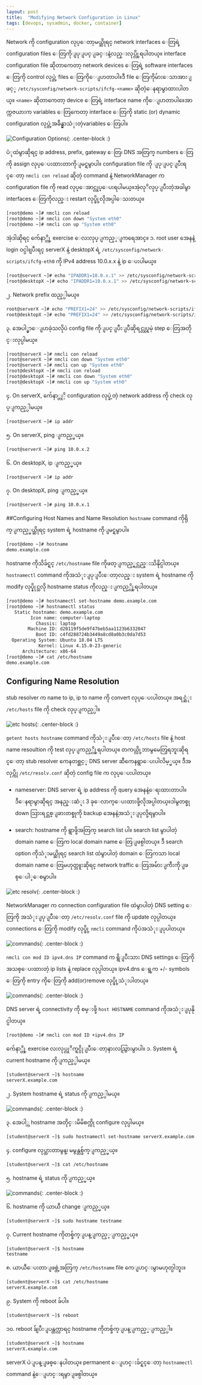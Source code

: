 ```yaml
---
layout: post
title:  "Modifying Network Configuration in Linux"
tags: [devops, sysadmin, docker, container]
---
```


Network ကို configuration လုပ္ေတာ့မယ္ဆိုရင္ network interfaces ေတြရဲ့ configuration files ေတြကိုျပုျပင္ျခင္းနဲ့လည္းလုပ္လို့ရပါတယ္။ interface configuration file ဆိုတာကေတာ့ network devices ေတြရဲ့ software interfaces ေတြကို control လုပ္တဲ့ files ေတြကိုေျပာတာပါ။ဒီ file ေတြကိုမ်ားေသာအားျဖင့္ `/etc/sysconfig/network-scripts/ifcfg-<name>` ဆိုတဲ့ေနရာမွာထားပါတယ္။ `<name>` ဆိုတာကေတာ့ device ေတြရဲ့ interface name ကိုေျပာတာပါ။ေအာက္ကဇယားက variables ေတြကေတာ့ interface ေတြကို static (or) dynamic configuration လုပ္တဲ့အခ်ိန္မွာသံုးတဲ့variables ေတြပါ။

![Configuration Options](/img/modify/1.png){: .center-block :}

ပံုထဲမွာဆိုရင္ ip address, prefix, gateway ေတြ၊  DNS အတြက္ numbers ေတြကို assign လုပ္ေပးထားတာကိုျမင္ရမွာပါ။
configuration file ကို ျပုျပင္ျပီးရင္ေတာ့ `nmcli con reload` ဆိုတဲ့ command နဲ့ NetworkManager က configuration file ကို read လုပ္ေအာင္လုပ္ေပးရပါမယ္။အဲ့လုိလုပ္ျပီးတဲ့အခါမွာ interfaces ေတြကိုလည္း restart လုပ္ဖို့လိုအပ္ပါေသးတယ္။

```bash
[root@demo ~]# nmcli con reload
[root@demo ~]# nmcli con down "System eth0"
[root@demo ~]# nmcli con up "System eth0"
```
အဲ့ဒါဆိုရင္ က်ေနာ္တို့ exercise ေလးလုပ္ျကည့္ျကရေအာင္။
၁. root user အေနနဲ့ login ၀င္ပါ။ျပီးရင္ serverX  နဲ့ desktopX ရဲ့ `/etc/sysconfig/network-scripts/ifcfg-eth0` ကို IPv4 address 10.0.x.x နဲ့ ip ေပးပါမယ္။
```bash
[root@serverX ~]# echo "IPADDR1=10.0.x.1" >> /etc/sysconfig/network-scripts/ifcfg-eth0
[root@desktopX ~]# echo "IPADDR1=10.0.x.1" >> /etc/sysconfig/network-scripts/ifcfg-eth0
```
၂. Network prefix ထည့္ပါမယ္။
```bash
root@serverX ~]# echo "PREFIX1=24" >> /etc/sysconfig/network-scripts/ifcfg-eth0
root@desktopX ~]# echo "PREFIX1=24" >> /etc/sysconfig/network-scripts/ifcfg-eth0
```
၃. အေပါ္မွာေျပာခဲ့သလိုပဲ config file ကိုျပင္ျပီးျပီဆိုရင္လုပ္ရမဲ့ step ေတြအတိုင္းလုပ္ပါမယ္။
```bash
[root@serverX ~]# nmcli con reload
[root@serverX ~]# nmcli con down "System eth0"
[root@serverX ~]# nmcli con up "System eth0"
[root@desktopX ~]# nmcli con reload
[root@desktopX ~]# nmcli con down "System eth0"
[root@desktopX ~]# nmcli con up "System eth0"
```
၄. On serverX, က်ေနာ္တုိ့ configuration လုပ္ခဲ့တဲ့ network address ကို check လုပ္ျကည့္ပါမယ္။
```bash
[root@serverX ~]# ip addr
```
၅. On serverX, ping ျကည့္မယ္။
```bash
[root@serverX ~]# ping 10.0.x.2
```
၆. On desktopX, ip ျကည့္မယ္။
```bash
[root@serverX ~]# ip addr
```
၇. On desktopX, ping ျကည့္မယ္။
```bash
[root@serverX ~]# ping 10.0.x.1
```
##Configuring Host Names and Name Resolution
`hostname` command ကိုရိုက္ျကည့္မယ္ဆိုရင္ system ရဲ့ hostname ကိုျမင္ရမွာပါ။
```bash
[root@demo ~]# hostname
demo.example.com
```
hostname ကိုသိခ်င္ရင္ `/etc/hostname` file ကိုဖတ္ျကည့္ရင္လည္းသိနိုင္ပါတယ္။
`hostnamectl` command ကိုအသံုးျပုျပီးေတာ့လည္း system ရဲ့ hostname ကို modify လုပ္နိုင္သလို hostname status ကိုလည္းျကည့္လို့ရပါတယ္။
```bash
[root@demo ~]# hostnamectl set-hostname demo.example.com
[root@demo ~]# hostnamectl status
   Static hostname: demo.example.com
         Icon name: computer-laptop
           Chassis: laptop
        Machine ID: d20119f5de9f47beb5aa1123b6332047
           Boot ID: c4fd288724b3449a8cd8a0b3c0da7d53
  Operating System: Ubuntu 18.04 LTS
            Kernel: Linux 4.15.0-23-generic
      Architecture: x86-64
[root@demo ~]# cat /etc/hostname
demo.example.com
```
## Configuring Name Resolution
stub resolver က name to ip, ip to name ကို convert လုပ္ေပးပါတယ္။
အရင္ဆံုး `/etc/hosts` file ကို check လုပ္ျကည့္ပါ။

![etc hosts](/img/modify/2.png){: .center-block :}

`getent hosts hostname` command ကိုသံုးျပီးေတာ့ `/etc/hosts` file နဲ့  host name resoultion ကို test လုပ္ျကည့္လို့ရပါတယ္။
တကယ္လို့ဘာမွမေတြ့ရဘူးဆိုရင္ေတာ့ stub resolver ကေနတစ္ဆင့္  DNS server ဆီကေနရွာေပးပါလိမ့္မယ္။ ဒီအလုပ္ကို `/etc/resolv.conf` ဆိုတဲ့ config file က လုပ္ေပးပါတယ္။
* nameserver: DNS server ရဲ့ ip address ကို query အေနနဲ့ေရးထားတာပါ။ဒီေနရာမွာဆိုရင္ အနည္းဆံုး 3 ခုေလာက္ေပးထားဖို့လိုအပ္ပါတယ္။ဒါမွတစ္ခု down သြားရင္တစ္ျခားတစ္ခုကို backup အေနနဲ့အသံုးျပုလို့ရမွာပါ။

* search: hostname ကို ရွာဖို့အတြက္ search list ပါ။ search list မွာပါတဲ့ domain name ေတြက local domain name ေတြျဖစ္ပါတယ္။ ဒီ search option ကိုသံုးမယ္ဆိုရင္ search list ထဲမွာပါတဲ့ domain ေတြကသာ local domain name ေတြမဟုတ္ဘူးဆိုရင္ network traffic ေတြအမ််ားျကီးကိုျဖစ္ေပါ္ေစမွာပါ။

![etc resolv](/img/modify/3.png){: .center-block :}

NetworkManager က connection configuration file ထဲမွာပါတဲ့ DNS setting ေတြကို အသံုးျပုျပီးေတာ့ `/etc/resolv.conf` file ကို update လုပ္ပါတယ္။ connections ေတြကို modify လုပ္ဖို့ `nmcli` command ကိုပဲအသံုးျပုပါတယ္။

![commands](/img/modify/4.png){: .center-block :}

`nmcli con mod ID ipv4.dns IP` command က ရွိျပီးသား DNS settings ေတြကို အသစ္ေပးထားတဲ့ ip lists နဲ့  replace လုပ္ပါတယ္။ ipv4.dns ေရွ့က +/- symbols ေတြကို  entry ကိုေတြကို add(or)remove လုပ္ဖို့သံုးပါတယ္။

![commands](/img/modify/5.png){: .center-block :}

DNS server ရဲ့ connectivity ကို စမ္းဖို့ `host HOSTNAME` command ကိုအသံုးျပုနိုင္ပါတယ္။
```bash
[root@demo ~]# nmcli con mod ID +ipv4.dns IP
```
က်ေနာ္တို့ exercise လးလုပ္လုိက္ရင္ပိုျပီးေတာ့နားလည္သြားမွာပါ။
၁. System  ရဲ့ current hostname ကိုျကည့္ပါမယ္။
```bash
[student@serverX ~]$ hostname
serverX.example.com
```
၂. System hostname ရဲ့ status ကိုျကည့္ပါမယ္။

![commands](/img/modify/6.png){: .center-block :}

၃. အေပါ္က hostname အတိုင္းမိမိစက္ကို configure လုပ္ပါမယ္။
```bash
[student@serverX ~]$ sudo hostnamectl set-hostname serverX.example.com
```
၄. configure လုပ္ထားတာမွန္၊ မမွန္တစ္ခ်က္ျကည့္မယ္။
```bash
[student@serverX ~]$ cat /etc/hostname
```
၅. hostname ရဲ့ status ကိုျကည့္မယ္။

![commands](/img/modify/7.png){: .center-block :}

၆. hostname ကို ယာယီ change ျကည့္မယ္။
```bash
[student@serverX ~]$ sudo hostname testname
```
၇. Current hostname ကိုတစ္ခ်က္ျပန္ျကည့္ျကည့္မယ္။
```bash
[student@serverX ~]$ hostname
testname
```
၈. ယာယီေပးတာျဖစ္တဲ့အတြက္ `/etc/hostname` file  ကေျပာင္းမွာမဟုတ္ပါဘူး။
```bash
[student@serverX ~]$ cat /etc/hostname
serverX.example.com
```
၉. System ကို reboot ခ်ပါ။
```bash
[student@serverX ~]$ reboot
```
၁၀. reboot ခ်ျပီးျပန္တက္လာရင္ hostname ကိုတစ္ခ်က္ျပန္ျကည့္ျကည့္ပါ။
```bash
[student@serverX ~]$ hostname
serverX.example.com
```
serverX ပဲျပန္ျဖစ္ေနပါတယ္။ permanent ေျပာင္းခ်င္ရင္ေတာ့ `hostnamectl` command နဲ့ေျပာင္းရမွာျဖစ္ပါတယ္။
